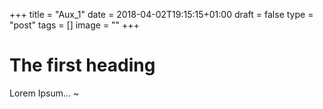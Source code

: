 +++
title = "Aux_1"
date = 2018-04-02T19:15:15+01:00
draft = false
type = "post"
tags = []
image = ""
+++

# The first heading

Lorem Ipsum...
~               